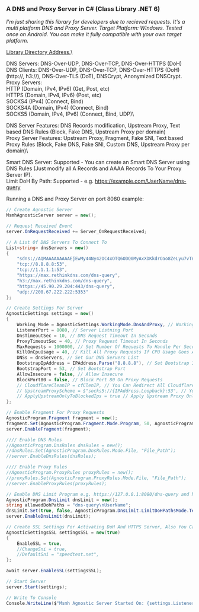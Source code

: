 ### A DNS and Proxy Server in C# (Class Library .NET 6)

_I'm just sharing this library for developers due to recieved requests.
It's a multi platform DNS and Proxy Server. Target Platform: Windows.
Tested once on Android. You can make it fully compatible with your own target platform._

[Library Directory Address.](https://github.com/msasanmh/MsmhAgnosticServer/tree/main/MsmhToolsClass/MsmhToolsClass/MsmhAgnosticServer)\

DNS Servers: DNS-Over-UDP, DNS-Over-TCP, DNS-Over-HTTPS (DoH)\
DNS Clients: DNS-Over-UDP, DNS-Over-TCP, DNS-Over-HTTPS (DoH)(http://, h3://), DNS-Over-TLS (DoT), DNSCrypt, Anonymized DNSCrypt.\
Proxy Servers:\
    HTTP (Domain, IPv4, IPv6) (Get, Post, etc)\
    HTTPS (Domain, IPv4, IPv6) (Post, etc)\
    SOCKS4 (IPv4) (Connect, Bind)\
    SOCKS4A (Domain, IPv4) (Connect, Bind)\
    SOCKS5 (Domain, IPv4, IPv6) (Connect, Bind, UDP)\

DNS Server Features: DNS Records modification, Upstream Proxy, Text based DNS Rules (Block, Fake DNS, Upstream Proxy per domain)\
Proxy Server Features: Upstream Proxy, Fragment, Fake SNI, Text based Proxy Rules (Block, Fake DNS, Fake SNI, Custom DNS, Upstream Proxy per domain)\

Smart DNS Server: Supported - You can create an Smart DNS Server using DNS Rules (Just modify all A Records and AAAA Records To Your Proxy Server IP).\
Limit DoH By Path: Supported - e.g. https://example.com/UserName/dns-query </br>

Running a DNS and Proxy Server on port 8080 example:
```C#
// Create Agnostic Server
MsmhAgnosticServer server = new();

// Request Received Event
server.OnRequestReceived += Server_OnRequestReceived;

// A List Of DNS Servers To Connect To
List<string> dnsServers = new()
{
    "sdns://AQMAAAAAAAAAEjEwMy44Ny42OC4xOTQ6ODQ0MyAxXDKkdrOao8ZeLyu7vTnVrT0C7YlPNNf6trdMkje7QR8yLmRuc2NyeXB0LWNlcnQuZG5zLmJlYmFzaWQuY29t",
    "tcp://8.8.8.8:53",
    "tcp://1.1.1.1:53",
    "https://max.rethinkdns.com/dns-query",
    "h3://max.rethinkdns.com/dns-query",
    "https://45.90.29.204:443/dns-query",
    "udp://208.67.222.222:5353"
};

// Create Settings For Server
AgnosticSettings settings = new()
{
    Working_Mode = AgnosticSettings.WorkingMode.DnsAndProxy, // Working Mode - Only DNS Or DNS And Proxy
    ListenerPort = 8080, // Server Listning Port
    DnsTimeoutSec = 10, // DNS Request Timeout In Seconds
    ProxyTimeoutSec = 40, // Proxy Request Timeout In Seconds
    MaxRequests = 1000000, // Set Number Of Requests To Handle Per Second
    KillOnCpuUsage = 40, // Kill All Proxy Requests If CPU Usage Goes Above 40%
    DNSs = dnsServers, // Set Our DNS Servers List
    BootstrapIpAddress = IPAddress.Parse("8.8.8.8"), // Set Bootstrap IP Address
    BootstrapPort = 53, // Set Bootstrap Port
    AllowInsecure = false, // Allow Insecure
    BlockPort80 = false, // Block Port 80 On Proxy Requests
    // CloudflareCleanIP = cfClenIP, // You Can Redirect All Cloudflare IPs To A Clean IP (IPv4 Only)
    // UpstreamProxyScheme = $"socks5://{IPAddress.Loopback}:53", // You Can Set Your Upstream Proxy Here
    // ApplyUpstreamOnlyToBlockedIps = true // Apply Upstream Proxy Only To Blocked IPs
};

// Enable Fragment For Proxy Requests
AgnosticProgram.Fragment fragment = new();
fragment.Set(AgnosticProgram.Fragment.Mode.Program, 50, AgnosticProgram.Fragment.ChunkMode.SNI, 5, 2, 1);
server.EnableFragment(fragment);

//// Enable DNS Rules
//AgnosticProgram.DnsRules dnsRules = new();
//dnsRules.Set(AgnosticProgram.DnsRules.Mode.File, "File_Path");
//server.EnableDnsRules(dnsRules);

//// Enable Proxy Rules
//AgnosticProgram.ProxyRules proxyRules = new();
//proxyRules.Set(AgnosticProgram.ProxyRules.Mode.File, "File_Path");
//server.EnableProxyRules(proxyRules);

// Enable DNS Limit Program e.g. https://127.0.0.1:8080/dns-query and https://127.0.0.1:8080/UserName/dns-query
AgnosticProgram.DnsLimit dnsLimit = new();
string allowedDohPaths = "dns-query\nUserName";
dnsLimit.Set(true, false, AgnosticProgram.DnsLimit.LimitDoHPathsMode.Text, allowedDohPaths);
server.EnableDnsLimit(dnsLimit);

// Create SSL Settings For Activating DoH And HTTPS Server, Also You Can Change SNI Here (Fake SNI)
AgnosticSettingsSSL settingsSSL = new(true)
{
    EnableSSL = true,
    //ChangeSni = true,
    //DefaultSni = "speedtest.net",
};

await server.EnableSSL(settingsSSL);

// Start Server
server.Start(settings);

// Write To Console
Console.WriteLine($"Msmh Agnostic Server Started On: {settings.ListenerIP}:{settings.ListenerPort}");
```

